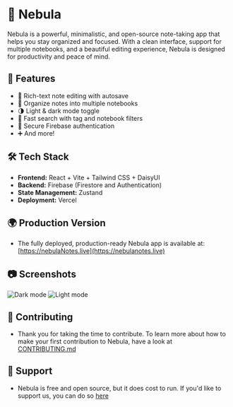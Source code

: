# 🌌 Nebula

Nebula is a powerful, minimalistic, and open-source note-taking app that helps you stay organized and focused. With a clean interface, support for multiple notebooks, and a beautiful editing experience, Nebula is designed for productivity and peace of mind.

## 🚀 Features

- 📝 Rich-text note editing with autosave
- 📁 Organize notes into multiple notebooks
- 🌗 Light & dark mode toggle
- 🔎 Fast search with tag and notebook filters
- 🔐 Secure Firebase authentication
- ➕ And more!

## 🛠 Tech Stack

- **Frontend:** React + Vite + Tailwind CSS + DaisyUI
- **Backend:** Firebase (Firestore and Authentication)
- **State Management:** Zustand
- **Deployment:** Vercel

## 🌍 Production Version

- The fully deployed, production-ready Nebula app is available at:  
[https://nebulaNotes.live](https://nebulanotes.live)

## 📷 Screenshots

![Dark mode](public/dark.png)
![Light mode](public/light.png)

## 🌟 Contributing

- Thank you for taking the time to contribute. To learn more about how to make your first contribution to Nebula, have a look at [CONTRIBUTING.md](CONTRIBUTING.md)

## 💸 Support

- Nebula is free and open source, but it does cost to run. If you'd like to support us, you can do so [here](https://ko-fi.com/hasan04)

